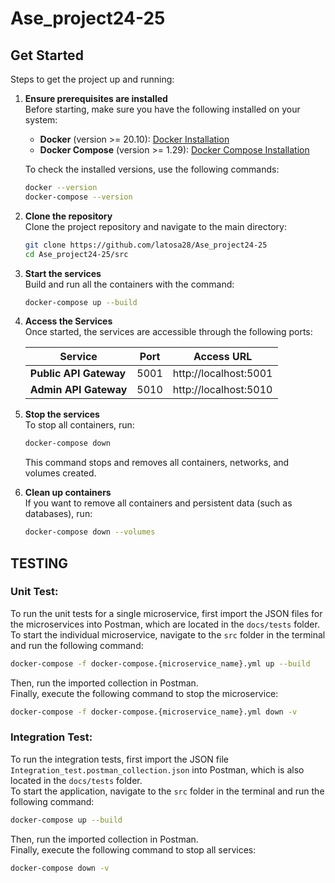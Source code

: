 # Ase_project24-25
## Get Started

Steps to get the project up and running:

1. **Ensure prerequisites are installed**  
   Before starting, make sure you have the following installed on your system:

   - **Docker** (version >= 20.10): [Docker Installation](https://docs.docker.com/get-docker/)  
   - **Docker Compose** (version >= 1.29): [Docker Compose Installation](https://docs.docker.com/compose/install/)

   To check the installed versions, use the following commands:

   ```bash
   docker --version
   docker-compose --version
   ```

2. **Clone the repository**  
   Clone the project repository and navigate to the main directory:

   ```bash
   git clone https://github.com/latosa28/Ase_project24-25
   cd Ase_project24-25/src
   ```

3. **Start the services**  
   Build and run all the containers with the command:

   ```bash
   docker-compose up --build
   ```

4. **Access the Services**  
   Once started, the services are accessible through the following ports:

   | Service               | Port   | Access URL                  |
   |-----------------------|--------|-----------------------------|
   | **Public API Gateway** | 5001   | http://localhost:5001       |
   | **Admin API Gateway**  | 5010   | http://localhost:5010       |

5. **Stop the services**  
   To stop all containers, run:

   ```bash
   docker-compose down
   ```

   This command stops and removes all containers, networks, and volumes created.

6. **Clean up containers**  
   If you want to remove all containers and persistent data (such as databases), run:

   ```bash
   docker-compose down --volumes
   ```


## TESTING

### Unit Test:
To run the unit tests for a single microservice, first import the JSON files for the microservices into Postman, which are located in the `docs/tests` folder.  
To start the individual microservice, navigate to the `src` folder in the terminal and run the following command:

```bash
docker-compose -f docker-compose.{microservice_name}.yml up --build
```

Then, run the imported collection in Postman.  
Finally, execute the following command to stop the microservice:

```bash
docker-compose -f docker-compose.{microservice_name}.yml down -v
```

### Integration Test:
To run the integration tests, first import the JSON file `Integration_test.postman_collection.json` into Postman, which is also located in the `docs/tests` folder.  
To start the application, navigate to the `src` folder in the terminal and run the following command:

```bash
docker-compose up --build
```

Then, run the imported collection in Postman.  
Finally, execute the following command to stop all services:

```bash
docker-compose down -v
```